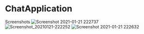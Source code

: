 # ChatApplication
Screenshots
![Screenshot 2021-01-21 222737](https://user-images.githubusercontent.com/60137237/105389083-6e67f800-5c3d-11eb-8953-bff47dbada92.png)
![Screenshot_20210121-222252](https://user-images.githubusercontent.com/60137237/105389469-e46c5f00-5c3d-11eb-8cb9-44a4624740f1.jpg)
![Screenshot 2021-01-21 222632](https://user-images.githubusercontent.com/60137237/105389234-9fe0c380-5c3d-11eb-9e7f-cf4ac3033710.png)

